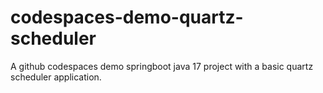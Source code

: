 # codespaces-demo-quartz-scheduler
A github codespaces demo springboot java 17 project with a basic quartz scheduler application.
